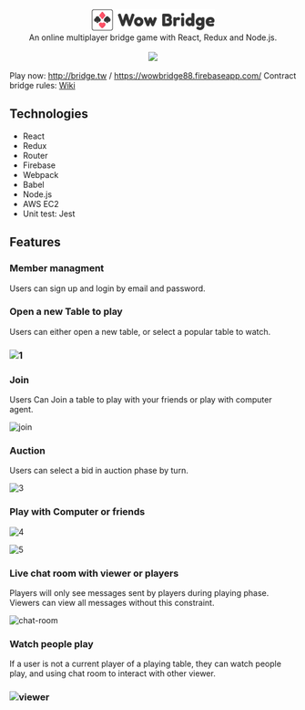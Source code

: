 
<p align=center>
<img src="./screenshot/logo.png"/>
  <br/>
An online multiplayer bridge game with React, Redux and Node.js.<br/>  <br/>
  <img src="https://img.shields.io/github/license/mashape/apistatus.svg">
</p>



Play now: http://bridge.tw / https://wowbridge88.firebaseapp.com/
Contract bridge rules: [Wiki](https://en.wikipedia.org/wiki/Contract_bridge)

## Technologies

* React
* Redux
* Router
* Firebase
* Webpack
* Babel
* Node.js
* AWS EC2
* Unit test: Jest



## Features

### Member managment

Users can sign up and login by email and password. 



### Open a new Table to play

Users can either open a new table, or select a popular table to watch.

### ![1](https://skyying.github.io/bridge-game/screenshot/tables.png)



### Join

Users Can Join a table to play with your friends or play with computer agent.

![join](https://skyying.github.io/bridge-game/screenshot/join.png)



### Auction

Users can select a bid in auction phase by turn.

![3](https://skyying.github.io/bridge-game/screenshot/auction.png)



### Play with Computer or friends

![4](https://skyying.github.io/bridge-game/screenshot/playing.png)



![5](https://skyying.github.io/bridge-game/screenshot/playing_player2.png)



### Live chat room with viewer or players 

Players will only see messages sent by players during playing phase. Viewers can view all messages without this constraint.

![chat-room](https://skyying.github.io/bridge-game/screenshot/chatroom.png)





### Watch people play

If a user is not a current player of a playing table, they can watch people play, and using chat room to interact with other viewer.

### ![viewer](https://skyying.github.io/bridge-game/screenshot/viewer-mode.png)





